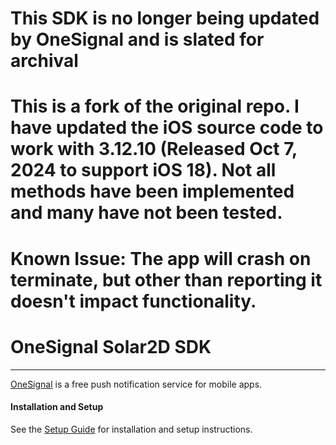 # This SDK is no longer being updated by OneSignal and is slated for archival
# This is a fork of the original repo. I have updated the iOS source code to work with 3.12.10 (Released Oct 7, 2024 to support iOS 18). Not all methods have been implemented and many have not been tested.
# Known Issue: The app will crash on terminate, but other than reporting it doesn't impact functionality.
# OneSignal Solar2D SDK
---

[OneSignal](https://onesignal.com/) is a free push notification service for mobile apps. 

#### Installation and Setup
See the [Setup Guide](http://web.archive.org/web/20241008050538/https://documentation.onesignal.com/docs/solar2d-sdk-setup) for installation and setup instructions.

